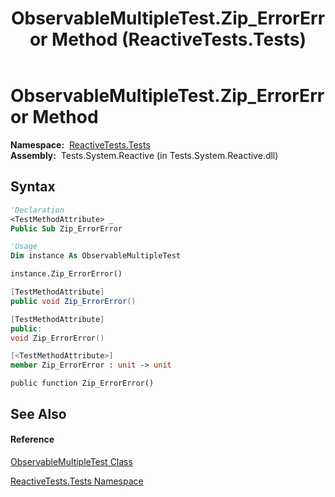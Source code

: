 ﻿---
title: ObservableMultipleTest.Zip_ErrorError Method  (ReactiveTests.Tests)
TOCTitle: Zip_ErrorError Method
ms:assetid: M:ReactiveTests.Tests.ObservableMultipleTest.Zip_ErrorError
ms:mtpsurl: https://msdn.microsoft.com/en-us/library/reactivetests.tests.observablemultipletest.zip_errorerror(v=VS.103)
ms:contentKeyID: 36619951
ms.date: 06/28/2011
mtps_version: v=VS.103
f1_keywords:
- ReactiveTests.Tests.ObservableMultipleTest.Zip_ErrorError
dev_langs:
- CSharp
- JScript
- VB
- FSharp
- c++
---

# ObservableMultipleTest.Zip\_ErrorError Method

**Namespace:**  [ReactiveTests.Tests](hh289046\(v=vs.103\).md)  
**Assembly:**  Tests.System.Reactive (in Tests.System.Reactive.dll)

## Syntax

``` vb
'Declaration
<TestMethodAttribute> _
Public Sub Zip_ErrorError
```

``` vb
'Usage
Dim instance As ObservableMultipleTest

instance.Zip_ErrorError()
```

``` csharp
[TestMethodAttribute]
public void Zip_ErrorError()
```

``` c++
[TestMethodAttribute]
public:
void Zip_ErrorError()
```

``` fsharp
[<TestMethodAttribute>]
member Zip_ErrorError : unit -> unit 
```

``` jscript
public function Zip_ErrorError()
```

## See Also

#### Reference

[ObservableMultipleTest Class](hh303586\(v=vs.103\).md)

[ReactiveTests.Tests Namespace](hh289046\(v=vs.103\).md)

